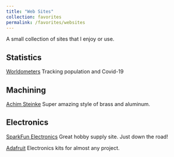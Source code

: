 ```yaml
---
title: "Web Sites"
collection: favorites
permalink: /favorites/websites
---
```


A small collection of sites that I enjoy or use.

## Statistics
[Worldometers](https://worldometers.info "Worldometers") Tracking population and Covid-19

## Machining
[Achim Steinke](https://metallmodellbau.de "Achim Steinke") Super amazing style of brass and aluminum. 

## Electronics
[SparkFun Electronics](https://www.sparkfun.com/ "SparkFun Electronics") Great hobby supply site.  Just down the road! 

[Adafruit](https://www.adafruit.com/ "Adafruit") Electronics kits for almost any project. 